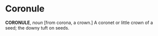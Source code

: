 # Coronule

**CORONULE**, _noun_ \[from corona, a crown.\] A coronet or little crown of a seed; the downy tuft on seeds.